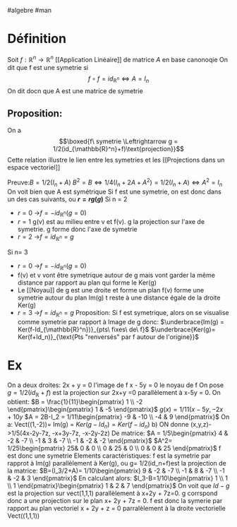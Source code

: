 #algebre #man 
# Définition
Soit $f:\mathbb{R}^n \to \mathbb{R}^n$ [[Application Linéaire]] de matrice $A$ en base canonoqie
On dit que  f est une symetrie si 
$$f \circ f = id_{\mathbb{R}^n} \Leftrightarrow A = I_n$$
On dit docn que A est une matrice de symetrie
## Proposition:
On a
$$\boxed{f\ symetrie \Leftrightarrow g = 1/2(id_{\mathbb{R}^n}+f)\text{projection}}$$
Cette relation illustre le lien entre les symetries et les [[Projections dans un espace vectoriel]]

Preuve:$B = 1/2(I_n +A)$
$B^2=B \Leftrightarrow 1/4(I_n + 2A +A^2)=1/2(I_n+A)\Leftrightarrow A^2 = I_n$
On voit bien que A est symétrique
Si f est une symetrie, on est donc dans un des cas suivants, ou __$r =rg(g)$__
Si n = 2
- $r=0$ ->$f = -id_{\mathbb{R}^n}(g=0)$
- $r=1$ g(v) est au milieu entre v et f(v). g la projection sur l'axe de symetrie. g forme donc l'axe de symetrie
- $r=2$ ->$f = id_{\mathbb{R}^n}=g$

Si n= 3
- $r=0$ ->$f = -id_{\mathbb{R}^n}(g=0)$
- f(v)  et v vont être symetrique autour de g mais vont garder la même distance par rapport au plan qui forme le Ker(g)
- Le [[Noyau]] de g est une droite et forme un plan f(v) forme une symetrie autour du plan Im(g) t reste à une distance égale de la droite Ker(g)
- $r=3$ ->$f = id_{\mathbb{R}^n}=g$
Proposition: Si f est symetrique, alors on se visualise comme symetrie par rapport à Image de g donc:
$\underbrace{Im(g) = Ker(f-Id_{\mathbb{R}^n})}_{pts\ fixes\ de\ f}$
$\underbrace{Ker(g)= Ker(f+Id_n)}_{\text{Pts "renversés" par f autour de l'origine}}$

# Ex
On a deux droites:
2x + y = 0 l'image de f
x - 5y = 0 le noyau de f
On pose $g = 1/2(id_\mathbb{R}+f)$ est la projection sur 2x+y =0 parallèlement à x-5y = 0.
On obtient:
$B = \frac{1}{11}\begin{pmatrix}
1   \\
-2  
\end{pmatrix}\begin{pmatrix}
1 & -5 
\end{pmatrix}$
$g(x) = 1/11(x-5y, -2x+10y$
$A = 2B-I_2 = 1/11\begin{pmatrix}
-9 & -10 \\
-4 & 9
\end{pmatrix}$
On a: Vect((1,-2))= Im(g) = $Ker(g-Id_n)=Ker(f-id_n)$
b) ON donne 
(x,y,z)->1/5(4x-2y-7z, -x+3y-7z, -x-2y-2z)
De matrice:
$A = 1/5\begin{pmatrix}
4 & -2 & -7 \\
-1 & 3 & -7 \\
-1 & -2 & -2
\end{pmatrix}$
$A^2= 1/25\begin{pmatrix}
25& 0 & 0 \\
0 & 25 & 0 \\
0 & 0 & 25
\end{pmatrix}$
f est donc une symetrie
Elements caractéristiques: f est la symetrie par rapprot à Im(g) parallèlement à Ker(g), ou g=  1/2(id_n+f)est la projection de la matrice:
$B=(I_3/2+A)= 1/10\begin{pmatrix}
9 & -2 & -7 \\
-1 & 8 & -7 \\
-1 & -2 & 3
\end{pmatrix}$
En calculant alors:
$I_3-B=1/10\begin{pmatrix}
1 \\
1 \\
1
\end{pmatrix}\begin{pmatrix}
1 & 2 & 7
\end{pmatrix}$
On voit que $Id-g$ est la projection sur vect(1,1,1) parallèlement à x+2y + 7z=0.
g corrspond donc a une projection sur le plan x+ 2y + 7z = 0. f est donc la symerie par rapport au plan vectoriel x + 2y + z = 0 parralèlement à la droite vectorielle Vect((1,1,1))